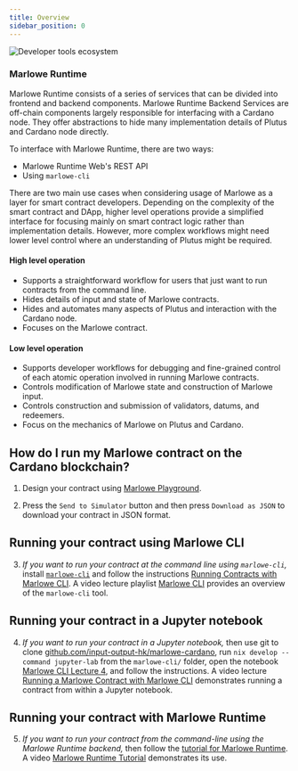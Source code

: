 ```yaml
---
title: Overview
sidebar_position: 0
---
```


![Developer tools ecosystem](/img/dev-tools-ecosystem.png)

### Marlowe Runtime

Marlowe Runtime consists of a series of services that can be divided into frontend and backend components. Marlowe Runtime Backend Services are off-chain components largely responsible for interfacing with a Cardano node. They offer abstractions to hide many implementation details of Plutus and Cardano node directly.

To interface with Marlowe Runtime, there are two ways:
 - Marlowe Runtime Web's REST API
 - Using `marlowe-cli`

There are two main use cases when considering usage of Marlowe as a layer for smart contract developers. Depending on the complexity of the smart contract and DApp, higher level operations provide a simplified interface for focusing mainly on smart contract logic rather than implementation details. However, more complex workflows might need lower level control where an understanding of Plutus might be required.

#### High level operation

* Supports a straightforward workflow for users that just want to run contracts from the command line.
* Hides details of input and state of Marlowe contracts.
* Hides and automates many aspects of Plutus and interaction with the Cardano node.
* Focuses on the Marlowe contract.

#### Low level operation

* Supports developer workflows for debugging and fine-grained control of each atomic operation involved in running Marlowe contracts.
* Controls modification of Marlowe state and construction of Marlowe input.
* Controls construction and submission of validators, datums, and redeemers.
* Focus on the mechanics of Marlowe on Plutus and Cardano.

## How do I run my Marlowe contract on the Cardano blockchain?

1. Design your contract using [Marlowe Playground](https://play.marlowe.iohk.io/#/).

2. Press the `Send to Simulator` button and then press `Download as JSON` to download your contract in JSON format.

## Running your contract using Marlowe CLI

3. *If you want to run your contract at the command line using `marlowe-cli`,* install [`marlowe-cli`](https://github.com/input-output-hk/marlowe-cardano/blob/main/marlowe-cli/ReadMe.md#installation) and follow the instructions [Running Contracts with Marlowe CLI](https://github.com/input-output-hk/real-world-marlowe/blob/main/archives/marlowe-cli/lectures/04-marlowe-cli-concrete.md). A video lecture playlist [Marlowe CLI](https://www.youtube.com/playlist?list=PLNEK_Ejlx3x0GbvCw-61e9VfRafBT1JSw) provides an overview of the `marlowe-cli` tool.

## Running your contract in a Jupyter notebook

4. *If you want to run your contract in a Jupyter notebook,* then use git to clone [github.com/input-output-hk/marlowe-cardano](https://github.com/input-output-hk/marlowe-cardano), run `nix develop --command jupyter-lab` from the `marlowe-cli/` folder, open the notebook [Marlowe CLI Lecture 4](https://github.com/input-output-hk/real-world-marlowe/blob/main/archives/marlowe-cli/lectures/04-marlowe-cli-concrete.ipynb), and follow the instructions. A video lecture [Running a Marlowe Contract with Marlowe CLI](https://www.youtube.com/watch?v=DmF7dIKmJMo&list=PLNEK_Ejlx3x0GbvCw-61e9VfRafBT1JSw&index=4) demonstrates running a contract from within a Jupyter notebook.

## Running your contract with Marlowe Runtime

5. *If you want to run your contract from the command-line using the Marlowe Runtime backend,* then follow the [tutorial for Marlowe Runtime](https://github.com/input-output-hk/marlowe-cardano/blob/main/marlowe-runtime/doc/tutorial.ipynb). A video [Marlowe Runtime Tutorial](https://youtu.be/WlsX9GhpKu8) demonstrates its use.
